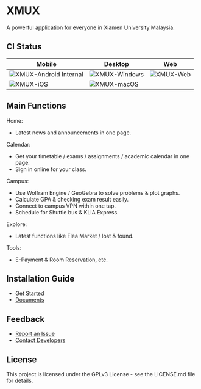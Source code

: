 # XMUX

A powerful application for everyone in Xiamen University Malaysia.

## CI Status

| Mobile | Desktop | Web |
| ------ | ------- | --- |
| ![XMUX-Android Internal](https://github.com/XMUMY/XMUX/actions/workflows/android.yaml/badge.svg) | ![XMUX-Windows](https://github.com/XMUMY/XMUX/actions/workflows/windows.yaml/badge.svg) | ![XMUX-Web](https://github.com/XMUMY/XMUX/actions/workflows/web.yaml/badge.svg) |
| ![XMUX-iOS](https://github.com/XMUMY/XMUX/actions/workflows/ios.yaml/badge.svg) | ![XMUX-macOS](https://github.com/XMUMY/XMUX/actions/workflows/macos.yaml/badge.svg) |   |

## Main Functions

Home:
- Latest news and announcements in one page.

Calendar:
- Get your timetable / exams / assignments / academic calendar in one page.
- Sign in online for your class.

Campus:
- Use Wolfram Engine / GeoGebra to solve problems & plot graphs.
- Calculate GPA & checking exam result easily.
- Connect to campus VPN within one tap.
- Schedule for Shuttle bus & KLIA Express.

Explore:
- Latest functions like Flea Market / lost & found.

Tools:
- E-Payment & Room Reservation, etc.

## Installation Guide

- [Get Started](https://docs.xmux.xdea.io/app/get-started/)
- [Documents](https://docs.xmux.xdea.io/)

## Feedback

- [Report an Issue](https://github.com/X-dea/XMUX/issues/new)
- [Contact Developers](mailto:x@xdea.xyz)

## License
This project is licensed under the GPLv3 License - see the LICENSE.md file for details.
